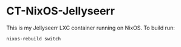 # CT-NixOS-Jellyseerr
This is my Jellyseerr LXC container running on NixOS. To build run:
```shell
nixos-rebuild switch
```
